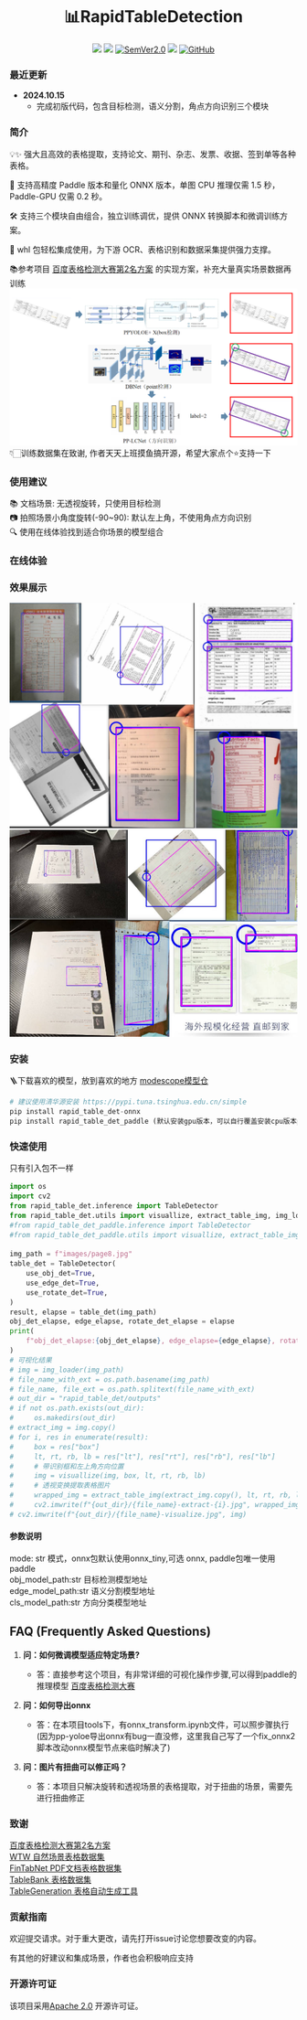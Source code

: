 <div align="center">
  <div align="center">
    <h1><b>📊RapidTableDetection</b></h1>
  </div>
  <a href=""><img src="https://img.shields.io/badge/Python->=3.8,<3.12-aff.svg"></a>
  <a href=""><img src="https://img.shields.io/badge/OS-Linux%2C%20Mac%2C%20Win-pink.svg"></a>
<a href="https://semver.org/"><img alt="SemVer2.0" src="https://img.shields.io/badge/SemVer-2.0-brightgreen"></a>
  <a href="https://github.com/psf/black"><img src="https://img.shields.io/badge/code%20style-black-000000.svg"></a>
  <a href="https://github.com/RapidAI/TableStructureRec/blob/c41bbd23898cb27a957ed962b0ffee3c74dfeff1/LICENSE"><img alt="GitHub" src="https://img.shields.io/badge/license-Apache 2.0-blue"></a>
</div>

### 最近更新
- **2024.10.15**
    - 完成初版代码，包含目标检测，语义分割，角点方向识别三个模块

### 简介
💡✨ 强大且高效的表格提取，支持论文、期刊、杂志、发票、收据、签到单等各种表格。

🚀 支持高精度 Paddle 版本和量化 ONNX 版本，单图 CPU 推理仅需 1.5 秒，Paddle-GPU 仅需 0.2 秒。

🛠️ 支持三个模块自由组合，独立训练调优，提供 ONNX 转换脚本和微调训练方案。

🌟 whl 包轻松集成使用，为下游 OCR、表格识别和数据采集提供强力支撑。

📚参考项目 [百度表格检测大赛第2名方案](https://aistudio.baidu.com/projectdetail/5398861?searchKeyword=%E8%A1%A8%E6%A0%BC%E6%A3%80%E6%B5%8B%E5%A4%A7%E8%B5%9B&searchTab=ALL) 的实现方案，补充大量真实场景数据再训练
![img.png](readme_resource/structure.png)
👇🏻训练数据集在致谢, 作者天天上班摸鱼搞开源，希望大家点个⭐️支持一下

### 使用建议
📚 文档场景: 无透视旋转，只使用目标检测\
📷 拍照场景小角度旋转(-90~90): 默认左上角，不使用角点方向识别\
🔍 使用在线体验找到适合你场景的模型组合
### 在线体验


### 效果展示
![res_show.jpg](readme_resource/res_show.jpg)![res_show2.jpg](readme_resource/res_show2.jpg)
### 安装
🪜下载喜欢的模型，放到喜欢的地方 [modescope模型仓](https://www.modelscope.cn/models/jockerK/TableExtractor)
``` python {linenos=table}
# 建议使用清华源安装 https://pypi.tuna.tsinghua.edu.cn/simple
pip install rapid_table_det-onnx
pip install rapid_table_det_paddle (默认安装gpu版本，可以自行覆盖安装cpu版本paddlepaddle)
```
### 快速使用
只有引入包不一样
``` python {linenos=table}
import os
import cv2
from rapid_table_det.inference import TableDetector
from rapid_table_det.utils import visuallize, extract_table_img, img_loader
#from rapid_table_det_paddle.inference import TableDetector
#from rapid_table_det_paddle.utils import visuallize, extract_table_img, img_loader

img_path = f"images/page8.jpg"
table_det = TableDetector(
    use_obj_det=True,
    use_edge_det=True,
    use_rotate_det=True,
)
result, elapse = table_det(img_path)
obj_det_elapse, edge_elapse, rotate_det_elapse = elapse
print(
    f"obj_det_elapse:{obj_det_elapse}, edge_elapse={edge_elapse}, rotate_det_elapse={rotate_det_elapse}"
)
# 可视化结果
# img = img_loader(img_path)
# file_name_with_ext = os.path.basename(img_path)
# file_name, file_ext = os.path.splitext(file_name_with_ext)
# out_dir = "rapid_table_det/outputs"
# if not os.path.exists(out_dir):
#     os.makedirs(out_dir)
# extract_img = img.copy()
# for i, res in enumerate(result):
#     box = res["box"]
#     lt, rt, rb, lb = res["lt"], res["rt"], res["rb"], res["lb"]
#     # 带识别框和左上角方向位置
#     img = visuallize(img, box, lt, rt, rb, lb)
#     # 透视变换提取表格图片
#     wrapped_img = extract_table_img(extract_img.copy(), lt, rt, rb, lb)
#     cv2.imwrite(f"{out_dir}/{file_name}-extract-{i}.jpg", wrapped_img)
# cv2.imwrite(f"{out_dir}/{file_name}-visualize.jpg", img)

```
#### 参数说明
mode: str 模式，onnx包默认使用onnx_tiny,可选 onnx, paddle包唯一使用paddle \
obj_model_path:str 目标检测模型地址 \
edge_model_path:str 语义分割模型地址 \
cls_model_path:str 方向分类模型地址

## FAQ (Frequently Asked Questions)

1. **问：如何微调模型适应特定场景?**
    - 答：直接参考这个项目，有非常详细的可视化操作步骤,可以得到paddle的推理模型 [百度表格检测大赛](https://aistudio.baidu.com/projectdetail/5398861?searchKeyword=%E8%A1%A8%E6%A0%BC%E6%A3%80%E6%B5%8B%E5%A4%A7%E8%B5%9B&searchTab=ALL) 

2. **问：如何导出onnx**
   - 答：在本项目tools下，有onnx_transform.ipynb文件，可以照步骤执行(因为pp-yoloe导出onnx有bug一直没修，这里我自己写了一个fix_onnx2脚本改动onnx模型节点来临时解决了)

3. **问：图片有扭曲可以修正吗？**
    - 答：本项目只解决旋转和透视场景的表格提取，对于扭曲的场景，需要先进行扭曲修正

### 致谢
[百度表格检测大赛第2名方案](https://aistudio.baidu.com/projectdetail/5398861?searchKeyword=%E8%A1%A8%E6%A0%BC%E6%A3%80%E6%B5%8B%E5%A4%A7%E8%B5%9B&searchTab=ALL) \
[WTW 自然场景表格数据集](https://tianchi.aliyun.com/dataset/108587) \
[FinTabNet PDF文档表格数据集](https://developer.ibm.com/exchanges/data/all/fintabnet/) \
[TableBank 表格数据集](https://doc-analysis.github.io/tablebank-page/) \
[TableGeneration 表格自动生成工具](https://github.com/WenmuZhou/TableGeneration)
### 贡献指南

欢迎提交请求。对于重大更改，请先打开issue讨论您想要改变的内容。

有其他的好建议和集成场景，作者也会积极响应支持

### 开源许可证

该项目采用[Apache 2.0](https://github.com/RapidAI/TableStructureRec/blob/c41bbd23898cb27a957ed962b0ffee3c74dfeff1/LICENSE)
开源许可证。

